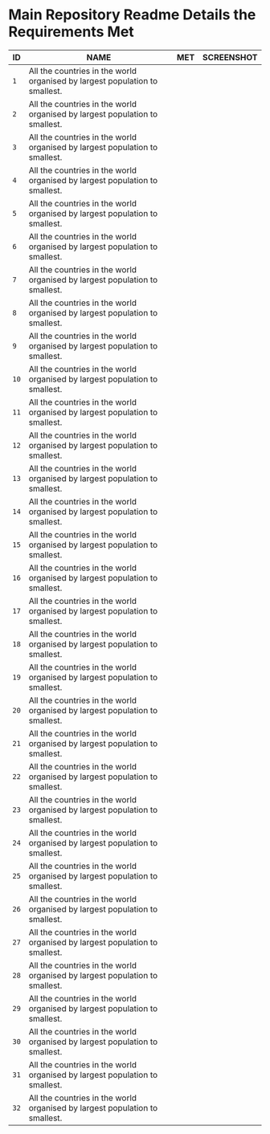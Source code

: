 # Main Repository Readme Details the Requirements Met

| ID | NAME | MET | SCREENSHOT |
| --- | --- | --- | ---|
| `1` | All the countries in the world organised by largest population to smallest. | | |
| `2` | All the countries in the world organised by largest population to smallest. | | |
| `3` | All the countries in the world organised by largest population to smallest. | | |
| `4` | All the countries in the world organised by largest population to smallest. | | |
| `5` | All the countries in the world organised by largest population to smallest. | | |
| `6` | All the countries in the world organised by largest population to smallest. | | |
| `7` | All the countries in the world organised by largest population to smallest. | | |
| `8` | All the countries in the world organised by largest population to smallest. | | |
| `9` | All the countries in the world organised by largest population to smallest. | | |
| `10` | All the countries in the world organised by largest population to smallest. | | |
| `11` | All the countries in the world organised by largest population to smallest. | | |
| `12` | All the countries in the world organised by largest population to smallest. | | |
| `13` | All the countries in the world organised by largest population to smallest. | | |
| `14` | All the countries in the world organised by largest population to smallest. | | |
| `15` | All the countries in the world organised by largest population to smallest. | | |
| `16` | All the countries in the world organised by largest population to smallest. | | |
| `17` | All the countries in the world organised by largest population to smallest. | | |
| `18` | All the countries in the world organised by largest population to smallest. | | |
| `19` | All the countries in the world organised by largest population to smallest. | | |
| `20` | All the countries in the world organised by largest population to smallest. | | |
| `21` | All the countries in the world organised by largest population to smallest. | | |
| `22` | All the countries in the world organised by largest population to smallest. | | |
| `23` | All the countries in the world organised by largest population to smallest. | | |
| `24` | All the countries in the world organised by largest population to smallest. | | |
| `25` | All the countries in the world organised by largest population to smallest. | | |
| `26` | All the countries in the world organised by largest population to smallest. | | |
| `27` | All the countries in the world organised by largest population to smallest. | | |
| `28` | All the countries in the world organised by largest population to smallest. | | |
| `29` | All the countries in the world organised by largest population to smallest. | | |
| `30` | All the countries in the world organised by largest population to smallest. | | |
| `31` | All the countries in the world organised by largest population to smallest. | | |
| `32` | All the countries in the world organised by largest population to smallest. | | |
